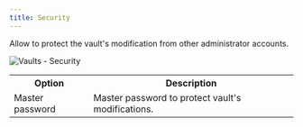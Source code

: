 ```yaml
---
title: Security
---
```

Allow to protect the vault's modification from other administrator accounts. 

![Vaults - Security](/img/en/server/ServerOp8071.png)  

<table>
	<tr>
		<th>
Option 
		</th>
		<th>
Description 
		</th>
	</tr>
	<tr>
		<td>
Master password 
		</td>
		<td>
Master password to protect vault's modifications. 
		</td>
	</tr>
</table>


